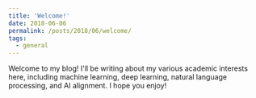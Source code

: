 ```yaml
---
title: 'Welcome!'
date: 2018-06-06
permalink: /posts/2018/06/welcome/
tags:
  - general
---
```


Welcome to my blog! I'll be writing about my various academic interests here, including machine learning, deep learning, natural language processing, and AI alignment. I hope you enjoy!
